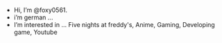 - Hi, I’m @foxy0561.
- i’m german ...
- I’m interested in ...
  Five nights at freddy's, Anime, Gaming, Developing game, Youtube

<!---
foxy0561/foxy0561 is a ✨ special ✨ repository because its `README.md` (this file) appears on your GitHub profile.
You can click the Preview link to take a look at your changes.
--->
